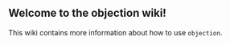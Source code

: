 ## Welcome to the objection wiki!

This wiki contains more information about how to use `objection`.